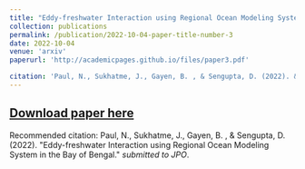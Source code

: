 ```yaml
---
title: "Eddy-freshwater Interaction using Regional Ocean Modeling System in the Bay of Bengal"
collection: publications
permalink: /publication/2022-10-04-paper-title-number-3
date: 2022-10-04
venue: 'arxiv'
paperurl: 'http://academicpages.github.io/files/paper3.pdf'

citation: 'Paul, N., Sukhatme, J., Gayen, B. , & Sengupta, D. (2022). &quot;Eddy-freshwater Interaction using Regional Ocean Modeling System in the Bay of Bengal.&quot; <i>submitted to JPO</i>.'
---
```


[Download paper here](http://academicpages.github.io/files/paper3.pdf)
---

Recommended citation:  Paul, N., Sukhatme, J., Gayen, B. , & Sengupta, D. (2022). "Eddy-freshwater Interaction using Regional Ocean Modeling System in the Bay of Bengal." <i>submitted to JPO</i>.
